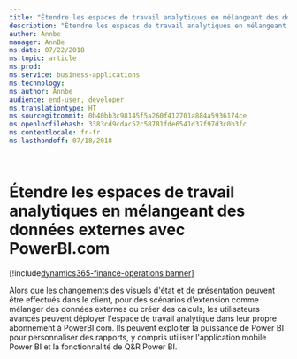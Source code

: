 ```yaml
---
title: "Étendre les espaces de travail analytiques en mélangeant des données externes avec PowerBI.com"
description: "Étendre les espaces de travail analytiques en mélangeant des données externes avec PowerBI.com"
author: Annbe
manager: AnnBe
ms.date: 07/22/2018
ms.topic: article
ms.prod: 
ms.service: business-applications
ms.technology: 
ms.author: Annbe
audience: end-user, developer
ms.translationtype: HT
ms.sourcegitcommit: 0b40bb3c98145f5a260f412701a884a5936174ce
ms.openlocfilehash: 3383cd9cdac52c58781fde6541d37f97d3c0b3fc
ms.contentlocale: fr-fr
ms.lasthandoff: 07/18/2018

---
```

#  <a name="extend-analytical-workspaces-by-mashing-up-external-data-with-powerbicom"></a>Étendre les espaces de travail analytiques en mélangeant des données externes avec PowerBI.com

[!include[dynamics365-finance-operations banner](../includes/dynamics365-finance-operations.md)]



Alors que les changements des visuels d'état et de présentation peuvent être effectués dans le client, pour des scénarios d'extension comme mélanger des données externes ou créer des calculs, les utilisateurs avancés peuvent déployer l'espace de travail analytique dans leur propre abonnement à PowerBI.com.
Ils peuvent exploiter la puissance de Power BI pour personnaliser des rapports, y compris utiliser l'application mobile Power BI et la fonctionnalité de Q&R Power BI.


